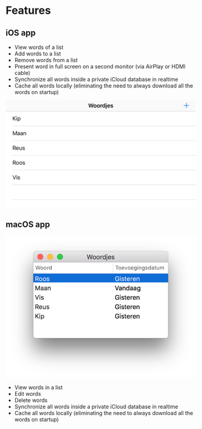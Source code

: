 # Features

## iOS app

- View words of a list
- Add words to a list
- Remove words from a list
- Present word in full screen on a second monitor (via AirPlay or HDMI cable)
- Synchronize all words inside a private iCloud database in realtime
- Cache all words locally (eliminating the need to always download all the words on startup)

 ![iOS](Screenshots/iOS.PNG)

## macOS app

 ![macOS](Screenshots/macOS.png)

- View words in a list
- Edit words
- Delete words
- Synchronize all words inside a private iCloud database in realtime
- Cache all words locally (eliminating the need to always download all the words on startup)
